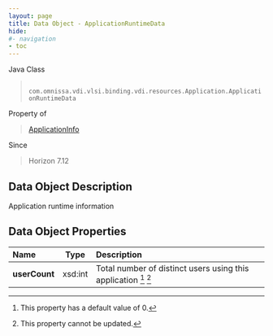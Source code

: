 ```yaml
---
layout: page
title: Data Object - ApplicationRuntimeData
hide:
#- navigation
- toc
---
```






Java Class
> ` com.omnissa.vdi.vlsi.binding.vdi.resources.Application.ApplicationRuntimeData`

Property of
> [ApplicationInfo](vdi.resources.Application.ApplicationInfo.md#field_detail)

Since
> Horizon 7.12


## Data Object Description

Application runtime information

## Data Object Properties

 Name | Type | Description
:---|:---:|:---
**userCount**|  xsd:int|  Total number of distinct users using this application [^19] [^2]


 


[^2]: This property cannot be updated.
[^19]: This property has a default value of 0.